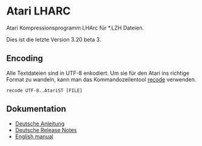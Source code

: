 # Atari LHARC

Atari Kompressionsprogramm LHArc für *.LZH Dateien.

Dies ist die letzte Version 3.20 beta 3.

## Encoding

Alle Textdateien sind in UTF-8 enkodiert.
Um sie für den Atari ins richtige Format zu wandeln,
kann man das Kommandozeilentool [recode](https://github.com/pinard/Recode) verwenden.

```
recode UTF-8..AtariST [FILE]
```

## Dokumentation

* [Deutsche Anleitung](DOKU/MANUAL.GER)
* [Deutsche Release Notes](DOKU/HISTORY.TXT)
* [English manual](DOKU/MANUAL.ENG)
